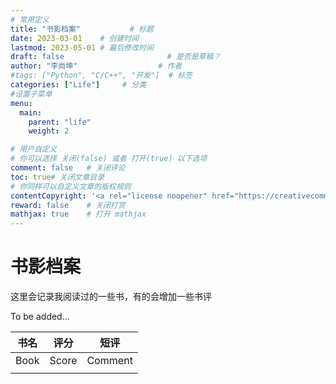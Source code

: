```yaml
---
# 常用定义
title: "书影档案"           # 标题
date: 2023-03-01    # 创建时间
lastmod: 2023-05-01 # 最后修改时间
draft: false                       # 是否是草稿？
author: "李尚坤"                  # 作者
#tags: ["Python", "C/C++", "开发"]  # 标签
categories: ["Life"]     # 分类
#设置子菜单
menu:
  main:
    parent: "life"
    weight: 2

# 用户自定义
# 你可以选择 关闭(false) 或者 打开(true) 以下选项
comment: false   # 关闭评论
toc: true# 关闭文章目录
# 你同样可以自定义文章的版权规则
contentCopyright: '<a rel="license noopener" href="https://creativecommons.org/licenses/by-nc-nd/4.0/" target="_blank">CC BY-NC-ND 4.0</a>'
reward: false	 # 关闭打赏
mathjax: true    # 打开 mathjax
---
```


# 书影档案

这里会记录我阅读过的一些书，有的会增加一些书评

To be added...

| 书名 | 评分  |  短评   |
| :--: | :---: | :-----: |
| Book | Score | Comment |
|      |       |         |

